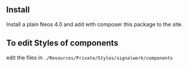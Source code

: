 ## Install
Install a plain Neos 4.0 and add with composer this package to the site.

## To edit Styles of components

edit the files in `./Resources/Private/Styles/signalwerk/components`

